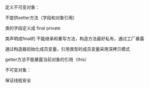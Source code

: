 定义不可变对象：

不提供setter方法（字段和对象引用）

类的字段定义成 final private

类声明成final的  不能继承和重写方法，构造方法最好私有，通过工厂暴露

通过构造器初始化成员变量，引用类型的成员变量采用深拷贝模式

getter方法不能暴露当前对象的引用（this）





不可变对象：

保证线程安全